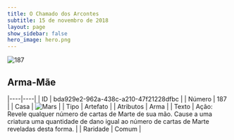 ```yaml
---
title: O Chamado dos Arcontes
subtitle: 15 de novembro de 2018
layout: page
show_sidebar: false
hero_image: hero.png
---
```


![187](https://cdn.keyforgegame.com/media/card_front/pt/341_187_886VP3RR6C5F_pt.png)

## Arma-Mãe

|----|----|
| ID | bda929e2-962a-438c-a210-47f21228dfbc |
| Número | 187 |
| Casa | ![Mars](https://archonarcana.com/images/thumb/d/de/Mars.png/22px-Mars.png "Marte") |
| Tipo | Artefato |
| Atributos | Arma |
| Texto | Ação: Revele qualquer número de cartas de Marte de sua mão. Cause a uma criatura uma quantidade de dano igual ao número de cartas de Marte reveladas desta forma. |
| Raridade | Comum |
